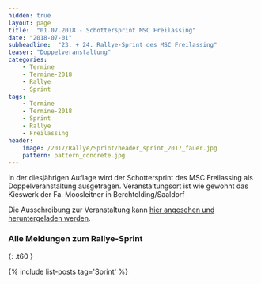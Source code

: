 ```yaml
---
hidden: true
layout: page
title:  "01.07.2018 - Schottersprint MSC Freilassing"
date: "2018-07-01"
subheadline:  "23. + 24. Rallye-Sprint des MSC Freilassing"
teaser: "Doppelveranstaltung"
categories:
    - Termine
    - Termine-2018
    - Rallye
    - Sprint
tags:
    - Termine
    - Termine-2018
    - Sprint
    - Rallye
    - Freilassing
header:
    image: /2017/Rallye/Sprint/header_sprint_2017_fauer.jpg
    pattern: pattern_concrete.jpg
---
```

In der diesjährigen Auflage wird der Schottersprint des MSC Freilassing als Doppelveranstaltung ausgetragen. Veranstaltungsort ist wie gewohnt das Kieswerk der Fa. Moosleitner in Berchtolding/Saaldorf
<!--more-->
Die Ausschreibung zur Veranstaltung kann [hier angesehen und heruntergeladen werden](https://github.com/msc-freilassing/Dokumente/blob/master/Ausschreibungen/rallye/2018/Kurzausschreibung_Sprint_2018_einseitig.pdf).


### Alle Meldungen zum Rallye-Sprint
{: .t60 }

{% include list-posts tag='Sprint' %}
